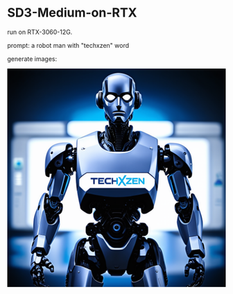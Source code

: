 # SD3-Medium-on-RTX

run on RTX-3060-12G.

prompt: a robot man with "techxzen" word

generate images:

![](./assets/sd3_out1.png)


